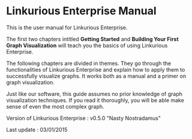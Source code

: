 Linkurious Enterprise Manual
============================

This is the user manual for Linkurious Enterprise.

The first two chapters intitled **Getting Started** and **Building Your First Graph Visualization** will teach you the basics of using Linkurious Enterprise.

The following chapters are divided in themes. They go through the functionalities of Linkurious Enterprise and explain how to apply them to successfully visualize graphs. It works both as a manual and a primer on graph visualization.

Just like our software, this guide assumes no prior knowledge of graph visualization techniques. If you read it thoroughly, you will be able make sense of even the most complex graph.

Version of Linkurious Enterprise : v0.5.0 "Nasty Nostradamus"

Last update : 03/01/2015
